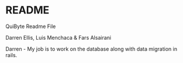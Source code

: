 # README

QuiByte Readme File

Darren Ellis, Luis Menchaca & Fars Alsairani



Darren - My job is to work on the database along with data migration in rails.

